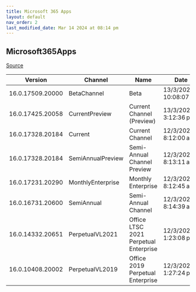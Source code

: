 ```yaml
---
title: Microsoft 365 Apps
layout: default
nav_order: 2
last_modified_date: Mar 14 2024 at 08:14 pm
---
```


## Microsoft365Apps

[Source](https://www.microsoft.com/office)

| Version          | Channel           | Name                                  | Date                  | URI                                               |
| ---------------- | ----------------- | ------------------------------------- | --------------------- | ------------------------------------------------- |
| 16.0.17509.20000 | BetaChannel       | Beta                                  | 13/3/2024 10:08:07 pm | https://officecdn.microsoft.com/pr/wsus/setup.exe |
| 16.0.17425.20058 | CurrentPreview    | Current Channel (Preview)             | 13/3/2024 3:12:36 pm  | https://officecdn.microsoft.com/pr/wsus/setup.exe |
| 16.0.17328.20184 | Current           | Current Channel                       | 12/3/2024 8:12:00 am  | https://officecdn.microsoft.com/pr/wsus/setup.exe |
| 16.0.17328.20184 | SemiAnnualPreview | Semi-Annual Channel Preview           | 12/3/2024 8:13:11 am  | https://officecdn.microsoft.com/pr/wsus/setup.exe |
| 16.0.17231.20290 | MonthlyEnterprise | Monthly Enterprise                    | 12/3/2024 8:12:45 am  | https://officecdn.microsoft.com/pr/wsus/setup.exe |
| 16.0.16731.20600 | SemiAnnual        | Semi-Annual Channel                   | 12/3/2024 8:14:39 am  | https://officecdn.microsoft.com/pr/wsus/setup.exe |
| 16.0.14332.20651 | PerpetualVL2021   | Office LTSC 2021 Perpetual Enterprise | 12/3/2024 1:23:08 pm  | https://officecdn.microsoft.com/pr/wsus/setup.exe |
| 16.0.10408.20002 | PerpetualVL2019   | Office 2019 Perpetual Enterprise      | 12/3/2024 1:27:24 pm  | https://officecdn.microsoft.com/pr/wsus/setup.exe |
